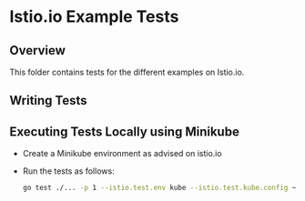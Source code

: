 # Istio.io Example Tests

## Overview

This folder contains tests for the different examples on Istio.io.

## Writing Tests

## Executing Tests Locally using Minikube

* Create a Minikube environment as advised on istio.io

* Run the tests as follows:

    ```bash
    go test ./... -p 1 --istio.test.env kube --istio.test.kube.config ~/.kube/config -v
    ```
